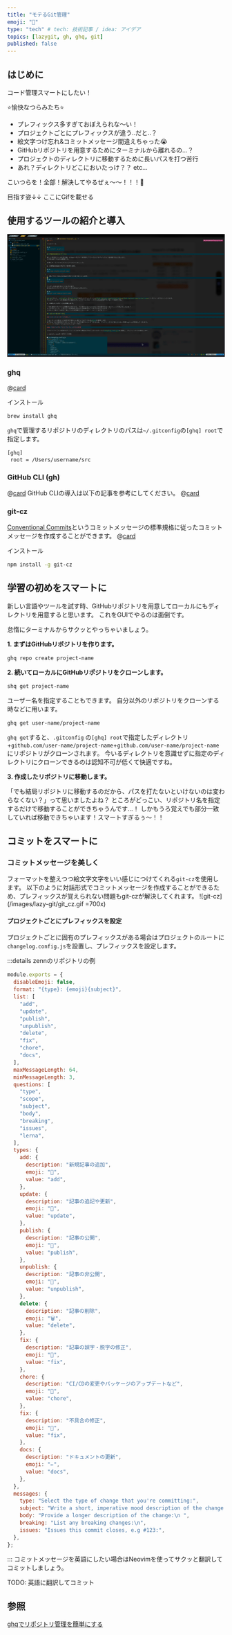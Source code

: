 ```yaml
---
title: "モテるGit管理"
emoji: "💪"
type: "tech" # tech: 技術記事 / idea: アイデア
topics: [lazygit, gh, ghq, git]
published: false
---
```


## はじめに

コード管理スマートにしたい！

⭐️愉快なつらみたち⭐️

- プレフィックス多すぎておぼえられな〜い！
- プロジェクトごとにプレフィックスが違う..だと..？
- 絵文字つけ忘れ&コミットメッセージ間違えちゃった😭
- GitHubリポジトリを用意するためにターミナルから離れるの...？
- プロジェクトのディレクトリに移動するために長いパスを打つ苦行
- あれ？ディレクトリどこにおいたっけ？？
  etc...

こいつらを！全部！解決してやるぜぇ〜〜！！！💪

目指す姿↓↓
ここにGifを載せる

## 使用するツールの紹介と導入

![gif](/images/lazy-git/hoge.gif)

### ghq

@[card](https://github.com/x-motemen/ghq)

インストール

```sh
brew install ghq
```

`ghq`で管理するリポジトリのディレクトリのパスは`~/.gitconfig`の`[ghq] root`で指定します。

```ini:~/.gitconfig
[ghq]
 root = /Users/username/src
```

### GitHub CLI (gh)

@[card](https://github.com/cli/cli)
GitHub CLIの導入は以下の記事を参考にしてください。
@[card](https://zenn.dev/toraco/articles/d6b760fd11bf3a)

### git-cz

[Conventional Commits](https://www.conventionalcommits.org/ja/v1.0.0/)というコミットメッセージの標準規格に従ったコミットメッセージを作成することができます。
@[card](https://github.com/streamich/git-cz)

インストール

```sh
npm install -g git-cz
```

## 学習の初めをスマートに

新しい言語やツールを試す時、GitHubリポジトリを用意してローカルにもディレクトリを用意すると思います。
これをGUIでやるのは面倒です。

怠惰にターミナルからサクッとやっちゃいましょう。

**1. まずはGitHubリポジトリを作ります。**

```sh
ghq repo create project-name
```

**2. 続いてローカルにGitHubリポジトリをクローンします。**

```sh
shq get project-name
```

ユーザー名を指定することもできます。
自分以外のリポジトリをクローンする時などに用います。

```sh
ghq get user-name/project-name
```

`ghq get`すると、`.gitconfig` の`[ghq] root`で指定したディレクトリ+`github.com/user-name/project-name`+`github.com/user-name/project-name`にリポジトリがクローンされます。
今いるディレクトリを意識せずに指定のディレクトリにクローンできるのは認知不可が低くて快適ですね。

**3. 作成したリポジトリに移動します。**

「でも結局リポジトリに移動するのだから、パスを打たないといけないのは変わらなくない？」って思いましたよね？
ところがどっこい、リポジトリ名を指定するだけで移動することができちゃうんです...！
しかもうろ覚えでも部分一致していれば移動できちゃいます！スマートすぎるぅ〜！！

## コミットをスマートに

### コミットメッセージを美しく

フォーマットを整えつつ絵文字文字をいい感じにつけてくれる`git-cz`を使用します。
以下のように対話形式でコミットメッセージを作成することができるため、プレフィックスが覚えられない問題もgit-czが解決してくれます。
![git-cz](/images/lazy-git/git_cz.gif =700x)

#### プロジェクトごとにプレフィックスを設定

プロジェクトごとに固有のプレフィックスがある場合はプロジェクトのルートに`changelog.config.js`を設置し、プレフィックスを設定します。

:::details zennのリポジトリの例

```js:changelog.config.js
module.exports = {
  disableEmoji: false,
  format: "{type}: {emoji}{subject}",
  list: [
    "add",
    "update",
    "publish",
    "unpublish",
    "delete",
    "fix",
    "chore",
    "docs",
  ],
  maxMessageLength: 64,
  minMessageLength: 3,
  questions: [
    "type",
    "scope",
    "subject",
    "body",
    "breaking",
    "issues",
    "lerna",
  ],
  types: {
    add: {
      description: "新規記事の追加",
      emoji: "🚀",
      value: "add",
    },
    update: {
      description: "記事の追記や更新",
      emoji: "🎸",
      value: "update",
    },
    publish: {
      description: "記事の公開",
      emoji: "🔖",
      value: "publish",
    },
    unpublish: {
      description: "記事の非公開",
      emoji: "🙈",
      value: "unpublish",
    },
    delete: {
      description: "記事の削除",
      emoji: "🗑",
      value: "delete",
    },
    fix: {
      description: "記事の誤字・脱字の修正",
      emoji: "🐛",
      value: "fix",
    },
    chore: {
      description: "CI/CDの変更やパッケージのアップデートなど",
      emoji: "🤖",
      value: "chore",
    },
    fix: {
      description: "不具合の修正",
      emoji: "🐛",
      value: "fix",
    },
    docs: {
      description: "ドキュメントの更新",
      emoji: "✏️",
      value: "docs",
    },
  },
  messages: {
    type: "Select the type of change that you're committing:",
    subject: "Write a short, imperative mood description of the change:\n",
    body: "Provide a longer description of the change:\n ",
    breaking: "List any breaking changes:\n",
    issues: "Issues this commit closes, e.g #123:",
  },
};
```

:::
コミットメッセージを英語にしたい場合はNeovimを使ってサクッと翻訳してコミットしましょう。

TODO: 英語に翻訳してコミット

## 参照

[ghqでリポジトリ管理を簡単にする](https://zenn.dev/oreo2990/articles/13c80cf34a95af)

```

```
